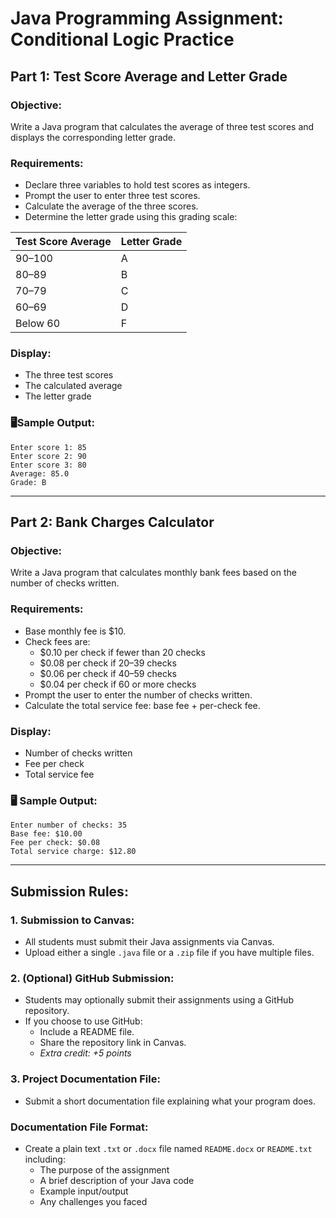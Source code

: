 #  Java Programming Assignment: Conditional Logic Practice

## Part 1: Test Score Average and Letter Grade

###  Objective:
Write a Java program that calculates the average of three test scores and displays the corresponding letter grade.

###  Requirements:
- Declare three variables to hold test scores as integers.
- Prompt the user to enter three test scores.
- Calculate the average of the three scores.
- Determine the letter grade using this grading scale:

| Test Score Average | Letter Grade |
|--------------------|--------------|
| 90–100             | A            |
| 80–89              | B            |
| 70–79              | C            |
| 60–69              | D            |
| Below 60           | F            |

###  Display:
- The three test scores
- The calculated average
- The letter grade

### 🖥Sample Output:
```
Enter score 1: 85
Enter score 2: 90
Enter score 3: 80
Average: 85.0
Grade: B
```

---

## Part 2: Bank Charges Calculator

### Objective:
Write a Java program that calculates monthly bank fees based on the number of checks written.

###  Requirements:
- Base monthly fee is $10.
- Check fees are:
  - $0.10 per check if fewer than 20 checks
  - $0.08 per check if 20–39 checks
  - $0.06 per check if 40–59 checks
  - $0.04 per check if 60 or more checks
- Prompt the user to enter the number of checks written.
- Calculate the total service fee: base fee + per-check fee.

###  Display:
- Number of checks written
- Fee per check
- Total service fee

### 🖥 Sample Output:
```
Enter number of checks: 35
Base fee: $10.00
Fee per check: $0.08
Total service charge: $12.80
```

---

##  Submission Rules:

### 1. Submission to Canvas:
- All students must submit their Java assignments via Canvas.
- Upload either a single `.java` file or a `.zip` file if you have multiple files.

### 2. (Optional) GitHub Submission:
- Students may optionally submit their assignments using a GitHub repository.
- If you choose to use GitHub:
  - Include a README file.
  - Share the repository link in Canvas.
  - *Extra credit: +5 points*

### 3.  Project Documentation File:
- Submit a short documentation file explaining what your program does.

###  Documentation File Format:
- Create a plain text `.txt` or `.docx` file named `README.docx` or `README.txt` including:
  - The purpose of the assignment
  - A brief description of your Java code
  - Example input/output
  - Any challenges you faced
